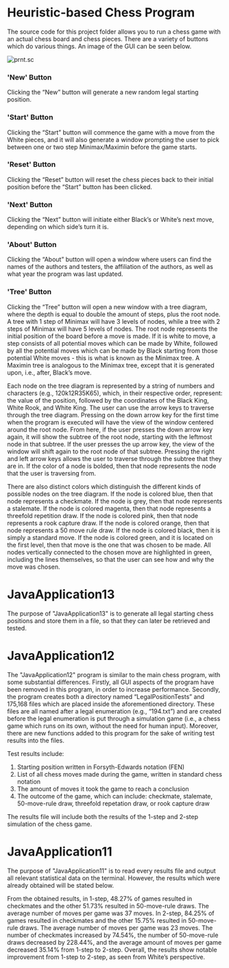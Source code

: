# Heuristic-based Chess Program

The source code for this project folder allows you to run a chess game with an actual chess board and chess pieces. There are a variety of buttons which do various things. An image of the GUI can be seen below.

![prnt.sc](https://prnt.sc/UjRFGwxXnfDg)

### 'New' Button

Clicking the “New” button will generate a new random legal starting position. 

### 'Start' Button

Clicking the “Start” button will commence the game with a move from the White pieces, and it will also generate a window prompting the user to pick between one or two step Minimax/Maximin before the game starts.

### 'Reset' Button

Clicking the “Reset” button will reset the chess pieces back to their initial position before the “Start” button has been clicked. 

### 'Next' Button

Clicking the “Next” button will initiate either Black’s or White’s next move, depending on which side’s turn it is. 

### 'About' Button

Clicking the “About” button will open a window where users can find the names of the authors and testers, the affiliation of the authors, as well as what year the program was last updated.

### 'Tree' Button

Clicking the “Tree” button will open a new window with a tree diagram, where the depth is equal to double the amount of steps, plus the root node. A tree with 1 step of Minimax will have 3 levels of nodes, while a tree with 2 steps of Minimax will have 5 levels of nodes. The root node represents the initial position of the board before a move is made. If it is white to move, a step consists of all potential moves which can be made by White, followed by all the potential moves which can be made by Black starting from those potential White moves - this is what is known as the Minimax tree. A Maximin tree is analogous to the Minimax tree, except that it is generated upon, i.e., after, Black’s move. 

Each node on the tree diagram is represented by a string of numbers and characters (e.g., 120k12R35K65), which, in their respective order, represent: the value of the position, followed by the coordinates of the Black King, White Rook, and White King. The user can use the arrow keys to traverse through the tree diagram. Pressing on the down arrow key for the first time when the program is executed will have the view of the window centered around the root node. From here, if the user presses the down arrow key again, it will show the subtree of the root node, starting with the leftmost node in that subtree. If the user presses the up arrow key, the view of the window will shift again to the root node of that subtree. Pressing the right and left arrow keys allows the user to traverse through the subtree that they are in. If the color of a node is bolded, then that node represents the node that the user is traversing from.
 
There are also distinct colors which distinguish the different kinds of possible nodes on the tree diagram. If the node is colored blue, then that node represents a checkmate. If the node is grey, then that node represents a stalemate. If the node is colored magenta, then that node represents a threefold repetition draw. If the node is colored pink, then that node represents a rook capture draw. If the node is colored orange, then that node represents a 50 move rule draw. If the node is colored black, then it is simply a standard move. If the node is colored green, and it is located on the first level, then that move is the one that was chosen to be made. All nodes vertically connected to the chosen move are highlighted in green, including the lines themselves, so that the user can see how and why the move was chosen.


# JavaApplication13

The purpose of "JavaApplication13" is to generate all legal starting chess positions and store them in a file, so that they can later be retrieved and tested.


# JavaApplication12

The "JavaApplication12" program is similar to the main chess program, with some substantial differences. Firstly, all GUI aspects of the program have been removed in this program, in order to increase performance. Secondly, the program creates both a directory named “LegalPositionTests” and 175,168 files which are placed inside the aforementioned directory. These files are all named after a legal enumeration (e.g., “194.txt”) and are created before the legal enumeration is put through a simulation game (i.e., a chess game which runs on its own, without the need for human input). Moreover, there are new functions added to this program for the sake of writing test results into the files.

Test results include:
1. Starting position written in Forsyth-Edwards notation (FEN)
2. List of all chess moves made during the game, written in standard chess notation
3. The amount of moves it took the game to reach a conclusion
4. The outcome of the game, which can include: checkmate, stalemate, 50-move-rule draw, threefold repetation draw, or rook capture draw

The results file will include both the results of the 1-step and 2-step simulation of the chess game. 


# JavaApplication11

The purpose of "JavaApplication11" is to read every results file and output all relevant statistical data on the terminal. However, the results which were already obtained will be stated below.

From the obtained results, in 1-step, 48.27% of games resulted in checkmates and the other 51.73% resulted in 50-move-rule draws. The average number of moves per game was 37 moves. In 2-step, 84.25% of games resulted in checkmates and the other 15.75% resulted in 50-move-rule draws. The average number of moves per game was 23 moves. The number of checkmates increased by 74.54%, the number of 50-move-rule draws decreased by 228.44%, and the average amount of moves per game decreased 35.14% from 1-step to 2-step. Overall, the results show notable improvement from 1-step to 2-step, as seen from White’s perspective. 

